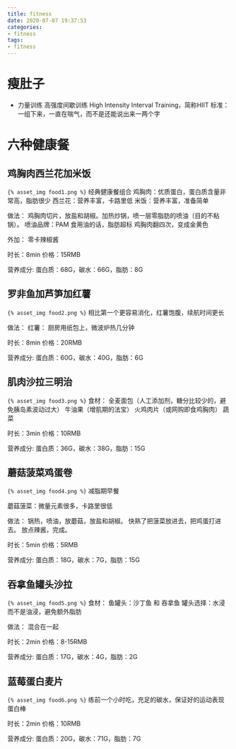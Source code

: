 ```yaml
---
title: fitness
date: 2020-07-07 19:37:53
categories:
- fitness
tags:
- fitness
---
```


# 瘦肚子
- 力量训练
高强度间歇训练 High Intensity Interval Training，简称HIIT
标准：一组下来，一直在喘气，而不是还能说出来一两个字

# 六种健康餐
## 鸡胸肉西兰花加米饭
`{% asset_img food1.png %}`
经典健康餐组合
鸡胸肉：优质蛋白，蛋白质含量非常高，脂肪很少
西兰花：营养丰富，卡路里低
米饭：营养丰富，准备简单

做法：
鸡胸肉切片，放盐和胡椒。加热炒锅，喷一层零脂肪的喷油（目的不粘锅）。
喷油品牌：PAM
食用油的话，脂肪超标
鸡胸肉翻四次，变成金黄色

外加：
零卡辣椒酱

时长：8min
价格：15RMB

营养成分:
蛋白质：68G，碳水：66G，脂肪：8G

## 罗非鱼加芦笋加红薯
`{% asset_img food2.png %}`
相比第一个更容易消化，红薯饱腹，续航时间更长

做法：
红薯：
厨房用纸包上，微波炉热几分钟

时长：8min
价格：20RMB

营养成分:
蛋白质：60G，碳水：40G，脂肪：6G

## 肌肉沙拉三明治
`{% asset_img food3.png %}`
食材：
全麦面包（人工添加剂，糖分比较少的，避免胰岛素波动过大）
牛油果（增肌期的法宝）
火鸡肉片（或网购即食鸡胸肉）
蔬菜

时长：3min
价格：10RMB

营养成分:
蛋白质：36G，碳水：38G，脂肪：15G

## 蘑菇菠菜鸡蛋卷
`{% asset_img food4.png %}`
减脂期早餐

蘑菇菠菜：微量元素很多，卡路里很低

做法：
锅热，喷油，放蘑菇，放盐和胡椒。
快熟了把菠菜放进去，把鸡蛋打进去。
放点辣酱，完成。

时长：5min
价格：5RMB

营养成分:
蛋白质：18G，碳水：7G，脂肪：15G

## 吞拿鱼罐头沙拉
`{% asset_img food5.png %}`
食材：
鱼罐头：沙丁鱼 和 吞拿鱼
罐头选择：水浸而不是油浸，避免额外脂肪

做法：
混合在一起

时长：2min
价格：8-15RMB

营养成分:
蛋白质：17G，碳水：4G，脂肪：2G

## 蓝莓蛋白麦片
`{% asset_img food6.png %}`
练前一个小时吃，充足的碳水，保证好的运动表现
蛋白棒

时长：2min
价格：10RMB

营养成分:
蛋白质：20G，碳水：71G，脂肪：7G
